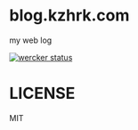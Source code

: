 # blog.kzhrk.com

my web log

[![wercker status](https://app.wercker.com/status/54123d258cb6c2d43af94f193f1b38d3/m "wercker status")](https://app.wercker.com/project/bykey/54123d258cb6c2d43af94f193f1b38d3)

# LICENSE

MIT
